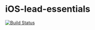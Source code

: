 # iOS-lead-essentials

[![Build Status](https://app.travis-ci.com/skyfoxa/iOS-lead-essentials.svg?branch=main)](https://app.travis-ci.com/skyfoxa/iOS-lead-essentials)
